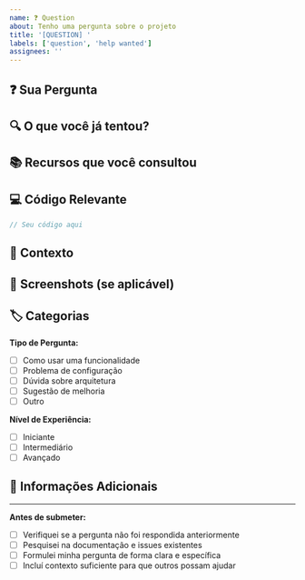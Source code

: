```yaml
---
name: ❓ Question
about: Tenho uma pergunta sobre o projeto
title: '[QUESTION] '
labels: ['question', 'help wanted']
assignees: ''
---
```


## ❓ Sua Pergunta

<!-- Descreva sua pergunta de forma clara e específica -->

## 🔍 O que você já tentou?

<!-- Descreva as soluções que você já tentou -->

## 📚 Recursos que você consultou

<!-- Lista de recursos, documentação ou fóruns que você já consultou -->

## 💻 Código Relevante

<!-- Se sua pergunta for sobre código, inclua o código relevante aqui -->

```javascript
// Seu código aqui
```

## 🎯 Contexto

<!-- Forneça contexto adicional sobre sua pergunta -->

## 📸 Screenshots (se aplicável)

<!-- Se sua pergunta for sobre algo visual, adicione screenshots -->

## 🏷️ Categorias

**Tipo de Pergunta:**
- [ ] Como usar uma funcionalidade
- [ ] Problema de configuração
- [ ] Dúvida sobre arquitetura
- [ ] Sugestão de melhoria
- [ ] Outro

**Nível de Experiência:**
- [ ] Iniciante
- [ ] Intermediário
- [ ] Avançado

## 📝 Informações Adicionais

<!-- Qualquer outra informação que possa ajudar a responder sua pergunta -->

---

**Antes de submeter:**
- [ ] Verifiquei se a pergunta não foi respondida anteriormente
- [ ] Pesquisei na documentação e issues existentes
- [ ] Formulei minha pergunta de forma clara e específica
- [ ] Incluí contexto suficiente para que outros possam ajudar
